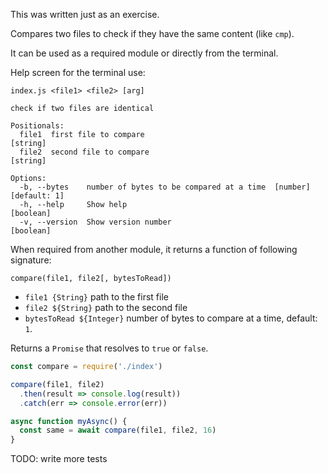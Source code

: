 This was written just as an exercise. 

Compares two files to check if they have the same content (like `cmp`).

It can be used as a required module or directly from the terminal.

Help screen for the terminal use:
```
index.js <file1> <file2> [arg]

check if two files are identical

Positionals:
  file1  first file to compare                                          [string]
  file2  second file to compare                                         [string]

Options:
  -b, --bytes    number of bytes to be compared at a time  [number] [default: 1]
  -h, --help     Show help                                             [boolean]
  -v, --version  Show version number                                   [boolean]
```

When required from another module, it returns a function of following signature:

`compare(file1, file2[, bytesToRead])`
* `file1 {String}` path to the first file
* `file2 ${String}` path to the second file
* `bytesToRead ${Integer}` number of bytes to compare at a time, default: `1`.
  
Returns a `Promise` that resolves to `true` or `false`.

```js
const compare = require('./index')

compare(file1, file2)
  .then(result => console.log(result))
  .catch(err => console.error(err))

async function myAsync() {
  const same = await compare(file1, file2, 16)
}
```


TODO: write more tests